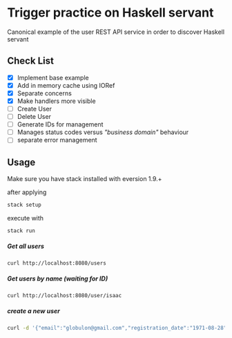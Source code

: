 # Trigger practice on Haskell servant 

Canonical example of the user REST API service 
in order to discover Haskell servant

## Check List

- [x] Implement base example
- [x] Add in memory cache using IORef
- [x] Separate concerns
- [x] Make handlers more visible
- [ ] Create User
- [ ] Delete User
- [ ] Generate IDs for management
- [ ] Manages status codes versus _"business domain"_ behaviour
- [ ] separate error management

## Usage

Make sure you have stack installed with eversion 1.9.+

after applying 

```bash
stack setup
```

execute with 

```bash
stack run
```

##### Get all users
```bash
curl http://localhost:8080/users
```

##### Get users by name (waiting for ID)
```bash
curl http://localhost:8080/user/isaac
```

##### create a new user
```bash
curl -d '{"email":"globulon@gmail.com","registration_date":"1971-08-28","age":47,"name":"OMD"}' -H "Content-Type: application/json" -X POST http://localhost:8080/user
```